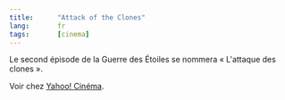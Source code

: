 ```yaml
---
title:      "Attack of the Clones"
lang:       fr
tags:       [cinema]
---
```


Le second épisode de la Guerre des Étoiles se nommera « L'attaque des clones ».


Voir chez [Yahoo! Cinéma](http://fr.movies.yahoo.com/010807/5/1iowl.html).

